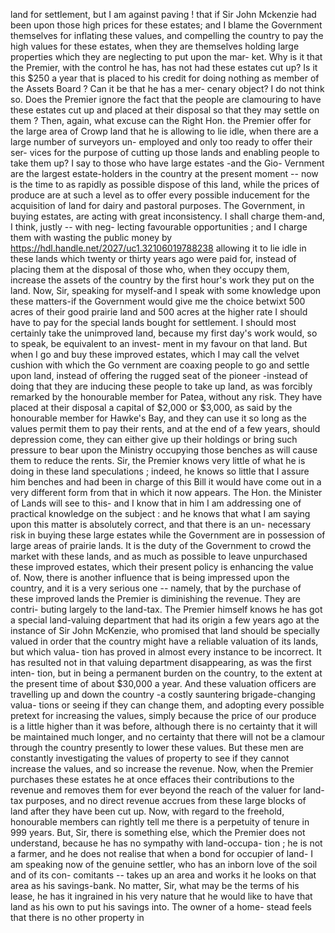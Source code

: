 land for settlement, but I am against paving ! that if Sir John Mckenzie had been upon those high prices for these estates; and I blame the Government themselves for inflating these values, and compelling the country to pay the high values for these estates, when they are themselves holding large properties which they are neglecting to put upon the mar- ket. Why is it that the Premier, with the control he has, has not had these estates cut up? Is it this $250 a year that is placed to his credit for doing nothing as member of the Assets Board ? Can it be that he has a mer- cenary object? I do not think so. Does the Premier ignore the fact that the people are clamouring to have these estates cut up and placed at their disposal so that they may settle on them ? Then, again, what excuse can the Right Hon. the Premier offer for the large area of Crowp land that he is allowing to lie idle, when there are a large number of surveyors un- employed and only too ready to offer their ser- vices for the purpose of cutting up those lands and enabling people to take them up? I say to those who have large estates -and the Gio- Vernment are the largest estate-holders in the country at the present moment -- now is the time to as rapidly as possible dispose of this land, while the prices of produce are at such a level as to offer every possible inducement for the acquisition of land for dairy and pastoral purposes. The Government, in buying estates, are acting with great inconsistency. I shall charge them-and, I think, justly -- with neg- lecting favourable opportunities ; and I charge them with wasting the public money by https://hdl.handle.net/2027/uc1.32106019788238 allowing it to lie idle in these lands which twenty or thirty years ago were paid for, instead of placing them at the disposal of those who, when they occupy them, increase the assets of the country by the first hour's work they put on the land. Now, Sir, speaking for myself-and I speak with some knowledge upon these matters-if the Government would give me the choice betwixt 500 acres of their good prairie land and 500 acres at the higher rate I should have to pay for the special lands bought for settlement. I should most certainly take the unimproved land, because my first day's work would, so to speak, be equivalent to an invest- ment in my favour on that land. But when I go and buy these improved estates, which I may call the velvet cushion with which the Go vernment are coaxing people to go and settle upon land, instead of offering the rugged seat of the pioneer -instead of doing that they are inducing these people to take up land, as was forcibly remarked by the honourable member for Patea, without any risk. They have placed at their disposal a capital of $2,000 or $3,000, as said by the honourable member for Hawke's Bay, and they can use it so long as the values permit them to pay their rents, and at the end of a few years, should depression come, they can either give up their holdings or bring such pressure to bear upon the Ministry occupying those benches as will cause them to reduce the rents. Sir, the Premier knows very little of what he is doing in these land speculations ; indeed, he knows so little that I assure him benches and had been in charge of this Bill it would have come out in a very different form from that in which it now appears. The Hon. the Minister of Lands will see to this- and I know that in him I am addressing one of practical knowledge on the subject : and he knows that what I am saying upon this matter is absolutely correct, and that there is an un- necessary risk in buying these large estates while the Government are in possession of large areas of prairie lands. It is the duty of the Government to crowd the market with these lands, and as much as possible to leave unpurchased these improved estates, which their present policy is enhancing the value of. Now, there is another influence that is being impressed upon the country, and it is a very serious one -- namely, that by the purchase of these improved lands the Premier is diminishing the revenue. They are contri- buting largely to the land-tax. The Premier himself knows he has got a special land-valuing department that had its origin a few years ago at the instance of Sir John McKenzie, who promised that land should be specially valued in order that the country might have a reliable valuation of its lands, but which valua- tion has proved in almost every instance to be incorrect. It has resulted not in that valuing department disappearing, as was the first inten- tion, but in being a permanent burden on the country, to the extent at the present time of about $30,000 a year. And these valuation officers are travelling up and down the country -a costly sauntering brigade-changing valua- tions or seeing if they can change them, and adopting every possible pretext for increasing the values, simply because the price of our produce is a little higher than it was before, although there is no certainty that it will be maintained much longer, and no certainty that there will not be a clamour through the country presently to lower these values. But these men are constantly investigating the values of property to see if they cannot increase the values, and so increase the revenue. Now, when the Premier purchases these estates he at once effaces their contributions to the revenue and removes them for ever beyond the reach of the valuer for land-tax purposes, and no direct revenue accrues from these large blocks of land after they have been cut up. Now, with regard to the freehold, honourable members can rightly tell me there is a perpetuity of tenure in 999 years. But, Sir, there is something else, which the Premier does not understand, because he has no sympathy with land-occupa- tion ; he is not a farmer, and he does not realise that when a bond for occupier of land- I am speaking now of the genuine settler, who has an inborn love of the soil and of its con- comitants -- takes up an area and works it he looks on that area as his savings-bank. No matter, Sir, what may be the terms of his lease, he has it ingrained in his very nature that he would like to have that land as his own to put his savings into. The owner of a home- stead feels that there is no other property in 